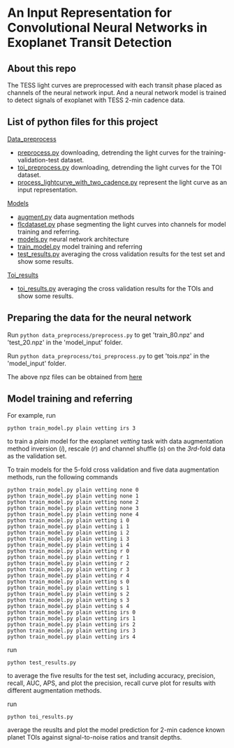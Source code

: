 # An Input Representation for Convolutional Neural Networks in Exoplanet Transit Detection

## About this repo
The TESS light curves are preprocessed with each transit phase placed as channels of the neural network input. And a neural network model is trained to detect signals of exoplanet with TESS 2-min cadence data.

## List of python files for this project
[Data_preprocess](data_preprocess/)
- [preprocess.py](data_preprocess/preprocess.py) downloading, detrending the light curves for the training-validation-test dataset.
- [toi_preprocess.py](data_preprocess/toi_preprocess.py) downloading, detrending the light curves for the TOI dataset.
- [process_lightcurve_with_two_cadence.py](data_preprocess/process_lightcurve_with_two_cadence.py) represent the light curve as an input representation.

[Models](models/)
- [augment.py](models/augment.py) data augmentation methods
- [flcdataset.py](models/flcdataset.py) phase segmenting the light curves into channels for model training and referring.
- [models.py](models/models.py) neural network architecture
- [train_model.py](models/train_model.py) model training and referring 
- [test_results.py](models/test_results.py) averaging the cross validation results for the test set and show some results.

[Toi_results](tois_results/)
- [toi_results.py](tois_results/toi_results.py) averaging the cross validation results for the TOIs and show some results.


## Preparing the data for the neural network
Run ```python data_preprocess/preprocess.py``` to get 'train_80.npz' and 'test_20.npz' in the 'model_input' folder.

Run ```python data_preprocess/toi_preprocess.py``` to get 'tois.npz' in the 'model_input' folder.

The above npz files can be obtained from [here](https://www.jianguoyun.com/p/DRlLOrUQ2J2gCRiE2OMD)
## Model training and referring
For example, run
```
python train_model.py plain vetting irs 3
```
to train a *plain* model for the exoplanet *vetting* task with data augmentation method inversion (*i*), rescale (*r*) and channel shuffle (*s*) on the *3rd*-fold data as the validation set.

To train models for the 5-fold cross validation and five data augmentation methods, run the following commands

```
python train_model.py plain vetting none 0
python train_model.py plain vetting none 1
python train_model.py plain vetting none 2
python train_model.py plain vetting none 3
python train_model.py plain vetting none 4
python train_model.py plain vetting i 0
python train_model.py plain vetting i 1
python train_model.py plain vetting i 2
python train_model.py plain vetting i 3
python train_model.py plain vetting i 4
python train_model.py plain vetting r 0
python train_model.py plain vetting r 1
python train_model.py plain vetting r 2
python train_model.py plain vetting r 3
python train_model.py plain vetting r 4
python train_model.py plain vetting s 0
python train_model.py plain vetting s 1
python train_model.py plain vetting s 2
python train_model.py plain vetting s 3
python train_model.py plain vetting s 4
python train_model.py plain vetting irs 0
python train_model.py plain vetting irs 1
python train_model.py plain vetting irs 2
python train_model.py plain vetting irs 3
python train_model.py plain vetting irs 4
```

run
```
python test_results.py
```
to average the five results for the test set, including accuracy, precision, recall, AUC, APS, and plot the precision, recall curve plot for results with different augmentation methods.

run
```
python toi_results.py
```
average the reuslts and plot the model prediction for 2-min cadence known planet TOIs against signal-to-noise ratios  and transit depths.
